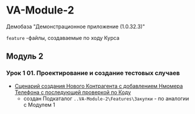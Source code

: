 # VA-Module-2


Демобаза "Демонстрационное приложение (1.0.32.3)"

`feature` -файлы,  создаваемые  по  ходу Курса

## Модуль  2

### Урок 1 01. Проектирование и создание тестовых случаев

-  [Сценарий создания Нового Контрагента с добавлением Нмомера Телефона с последующей  проверкой  по Коду ]()
   -  создан Подкаталог  `..VA-Module-2\Features\Закупки` -  по аналогии  с Модулем 1 